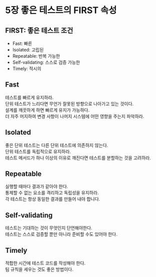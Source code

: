 # 5장 좋은 테스트의 FIRST 속성

## FIRST: 좋은 테스트 조건

- Fast: 빠른
- Isolated: 고립된
- Repeatable: 반복 가능한
- Self-validating: 스스로 검증 가능한
- Timely: 적시의

## Fast

테스트를 빠르게 유지하라.<br/>
단위 테스트가 느리다면 무언가 잘못된 방향으로 나아가고 있는 것이다.<br/>
설계를 깨끗하게 하면 빠르게 유지가 가능하다.<br/>
더 자주 머지하여 변경 사항이 나머지 시스템에 어떤 영향을 주는지 파악하라.<br/>

## Isolated

좋은 단위 테스트는 다른 단위 테스트에 의존하지 않는다.<br/>
단위 테스트를 독립적으로 유지하라.<br/>
테스트 메서드가 하나 이상의 이유로 깨진다면 테스트를 분할하는 것을 고려하라.<br/>

## Repeatable

실행할 때마다 결과가 같아야 한다.<br/>
통제할 수 없는 요소를 격리하고 독립성을 유지하라.<br/>
각 테스트는 항상 동일한 결과를 만들어 내야 합니다.<br/>

## Self-validating

테스트는 기대하는 것이 무엇인지 단언해야한다.<br/>
테스트는 스스로 검증할 뿐만 아니라 준비할 수도 있어야 한다.<br/>

## Timely

적합한 시간에 테스트 코드를 작성해야 한다.<br/>
팀 규칙을 세우는 것도 좋은 방법이다.<br/>